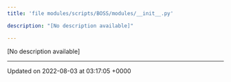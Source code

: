 ```yaml
---
title: 'file modules/scripts/BOSS/modules/__init__.py'

description: "[No description available]"

---
```







[No description available]






-------------------------------

Updated on 2022-08-03 at 03:17:05 +0000
